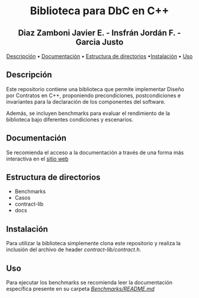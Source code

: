<div align="center">

# Biblioteca para DbC en C++

## Diaz Zamboni Javier E. - Insfrán Jordán F. - Garcia Justo

[Descripción](#descripción) • [Documentación](#documentación) • [Estructura de directorios](#estructura-de-directorios) •[Instalación](#instalación) • [Uso](#uso)

</div>

## Descripción

Este repositorio contiene una biblioteca que permite implementar Diseño por Contratos en C++, proponiendo precondiciones, postcondiciones e invariantes para la declaración de los componentes del software.

Además, se incluyen benchmarks para evaluar el rendimiento de la biblioteca bajo diferentes condiciones y escenarios.

## Documentación

Se recomienda el acceso a la documentación a través de una forma más interactiva en el [sitio web](https://fiuner-lica.github.io/biblioteca-dbc-cpp/)

## Estructura de directorios

- Benchmarks
- Casos
- contract-lib
- docs

## Instalación

Para utilizar la biblioteca simplemente clona este repositorio y realiza la inclusión del archivo de header *contract-lib/contract.h*.

## Uso

<!-- TODO: agregar un ejemplo -->

Para ejecutar los benchmarks se recomienda leer la documentación específica presente en su carpeta [*Benchmarks/README.md*](https://github.com/FIUNER-LICA/biblioteca-dbc-cpp/README.md)
